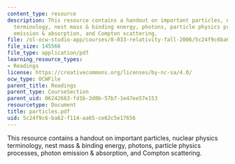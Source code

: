 ```yaml
---
content_type: resource
description: This resource contains a handout on important particles, nuclear physics
  terminology, nest mass & binding energy, photons, particle physics processes, photon
  emission & absorption, and Compton scattering.
file: /ol-ocw-studio-app/courses/8-033-relativity-fall-2006/5c24f9c6ba62f114aa65ce62c5e17656_particles.pdf
file_size: 145566
file_type: application/pdf
learning_resource_types:
- Readings
license: https://creativecommons.org/licenses/by-nc-sa/4.0/
ocw_type: OCWFile
parent_title: Readings
parent_type: CourseSection
parent_uid: 06242663-fd1b-2d8b-57b7-1e47ee57e153
resourcetype: Document
title: particles.pdf
uid: 5c24f9c6-ba62-f114-aa65-ce62c5e17656
---
```

This resource contains a handout on important particles, nuclear physics terminology, nest mass & binding energy, photons, particle physics processes, photon emission & absorption, and Compton scattering.